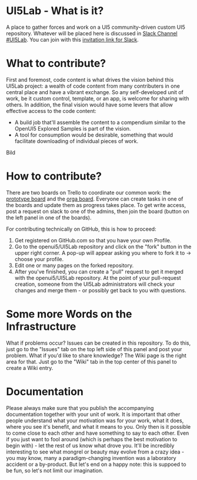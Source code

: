 # UI5Lab - What is it?
A place to gather forces and work on a UI5 community-driven custom UI5 repository.
Whatever will be placed here is discussed in [Slack Channel #UI5Lab](https://openui5.slack.com/messages/UI5lab).
You can join with this [invitation link for Slack](http://slackui5invite.herokuapp.com/).

# What to contribute?
First and foremost, code content is what drives the vision behind this UI5Lab project: a wealth of code content from many contributers in one central place and have a vibrant exchange. So any self-developed unit of work, be it custom control, template, or an app, is welcome for sharing with others. 
In addition, the final vision would have some levers that allow effective access to the code content: 
* A build job that'll assemble the content to a compendium similar to the OpenUI5 Explored Samples is part of the vision. 
* A tool for consumption would be desirable, something that would facilitate downloading of individual pieces of work. 

Bild

# How to contribute?
There are two boards on Trello to coordinate our common work: the [prototype board](https://trello.com/b/gFQs9ARW/prototype) and the [orga board](https://trello.com/b/v8thvLem/orga). Everyone can create tasks in one of the boards and update them as progress takes place. To get write access, post a request on slack to one of the admins, then join the board (button on the left panel in one of the boards).  

For contributing technically on GitHub, this is how to proceed: 
1. Get registered on GitHub.com so that you have your own Profile. 
2. Go to the openui5/UI5Lab repository and click on the "fork" button in the upper right corner. A pop-up will appear asking you where to fork it to -> choose your profile. 
3. Edit one or many pages on the forked repository. 
4. After you've finished, you can create a "pull" request to get it merged with the openui5/UI5Lab repository. At the point of your pull-request creation, someone from the UI5Lab administrators will check your changes and merge them - or possibly get back to you with questions.

# Some more Words on the Infrastructure
What if problems occur? Issues can be created in this repository. To do this, just go to the "Issues" tab on the top left side of this panel and post your problem.
What if you'd like to share knowledge? The Wiki page is the right area for that. Just go to the "Wiki" tab in the top center of this panel to create a Wiki entry. 

# Documentation
Please always make sure that you publish the accompanying documentation together with your unit of work. It is important that other people understand what your motivation was for your work, what it does, where you see it's benefit, and what it means to you. Only then is it possible to come close to each other and have something to say to each other. Even if you just want to fool around (which is perhaps the best motivation to begin with) - let the rest of us know what drove you. It'll be incredibly interesting to see what mongrel or beauty may evolve from a crazy idea - you may know, many a paradigm-changing invention was a laboratory accident or a by-product. But let's end on a happy note: this is suppoed to be fun, so let's not limit our imagination.  
